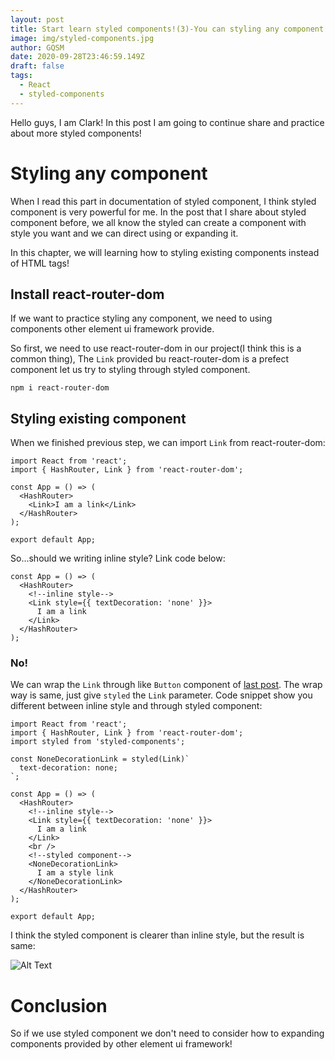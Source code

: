```yaml
---
layout: post
title: Start learn styled components!(3)-You can styling any component you want!
image: img/styled-components.jpg
author: GQSM
date: 2020-09-28T23:46:59.149Z
draft: false
tags: 
  - React
  - styled-components
---
```


Hello guys, I am Clark! In this post I am going to continue share and practice about more styled components!

# Styling any component

When I read this part in documentation of styled component, I think styled component is very powerful for me. In the post that I share about styled component before, we all know the styled can create a component with style you want and we can direct using or expanding it.

In this chapter, we will learning how to styling existing components instead of HTML tags!

## Install react-router-dom

If we want to practice styling any component, we need to using components other element ui framework provide.

So first, we need to use react-router-dom in our project(I think this is a common thing), The `Link` provided bu react-router-dom is a prefect component let us try to styling through styled component.

```
npm i react-router-dom
```

## Styling existing component

When we finished previous step, we can import `Link` from react-router-dom:

```JSX
import React from 'react';
import { HashRouter, Link } from 'react-router-dom';

const App = () => (
  <HashRouter>
    <Link>I am a link</Link>
  </HashRouter>
);

export default App;
```

So...should we writing inline style? Link code below:

```JSX
const App = () => (
  <HashRouter>
    <!--inline style-->
    <Link style={{ textDecoration: 'none' }}>
      I am a link
    </Link>
  </HashRouter>
);
```

### No!

We can wrap the `Link` through like `Button` component of [last post](https://dev.to/ms314006/start-learn-styled-components-2-extending-styles-ef3). The wrap way is same, just give `styled` the `Link` parameter. Code snippet show you different between inline style and through styled component:

```JSX
import React from 'react';
import { HashRouter, Link } from 'react-router-dom';
import styled from 'styled-components';

const NoneDecorationLink = styled(Link)`
  text-decoration: none;
`;

const App = () => (
  <HashRouter>
    <!--inline style-->
    <Link style={{ textDecoration: 'none' }}>
      I am a link
    </Link>
    <br />
    <!--styled component-->
    <NoneDecorationLink>
      I am a style link
    </NoneDecorationLink>
  </HashRouter>
);

export default App;
```

I think the styled component is clearer than inline style, but the result is same:

![Alt Text](https://dev-to-uploads.s3.amazonaws.com/i/t1qzs0vm8ucvkpov0u8i.png)

# Conclusion

So if we use styled component we don't need to consider how to expanding components provided by other element ui framework!